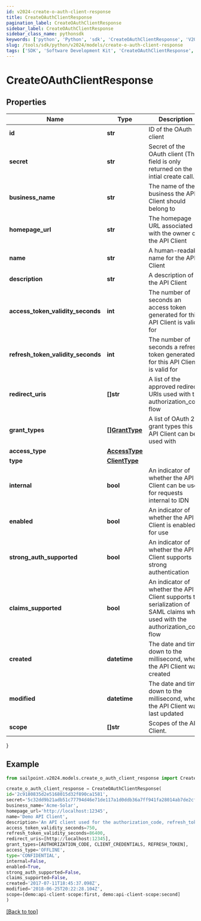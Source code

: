 ```yaml
---
id: v2024-create-o-auth-client-response
title: CreateOAuthClientResponse
pagination_label: CreateOAuthClientResponse
sidebar_label: CreateOAuthClientResponse
sidebar_class_name: pythonsdk
keywords: ['python', 'Python', 'sdk', 'CreateOAuthClientResponse', 'V2024CreateOAuthClientResponse'] 
slug: /tools/sdk/python/v2024/models/create-o-auth-client-response
tags: ['SDK', 'Software Development Kit', 'CreateOAuthClientResponse', 'V2024CreateOAuthClientResponse']
---
```


# CreateOAuthClientResponse


## Properties

Name | Type | Description | Notes
------------ | ------------- | ------------- | -------------
**id** | **str** | ID of the OAuth client | [required]
**secret** | **str** | Secret of the OAuth client (This field is only returned on the intial create call.) | [required]
**business_name** | **str** | The name of the business the API Client should belong to | [required]
**homepage_url** | **str** | The homepage URL associated with the owner of the API Client | [required]
**name** | **str** | A human-readable name for the API Client | [required]
**description** | **str** | A description of the API Client | [required]
**access_token_validity_seconds** | **int** | The number of seconds an access token generated for this API Client is valid for | [required]
**refresh_token_validity_seconds** | **int** | The number of seconds a refresh token generated for this API Client is valid for | [required]
**redirect_uris** | **[]str** | A list of the approved redirect URIs used with the authorization_code flow | [required]
**grant_types** | [**[]GrantType**](grant-type) | A list of OAuth 2.0 grant types this API Client can be used with | [required]
**access_type** | [**AccessType**](access-type) |  | [required]
**type** | [**ClientType**](client-type) |  | [required]
**internal** | **bool** | An indicator of whether the API Client can be used for requests internal to IDN | [required]
**enabled** | **bool** | An indicator of whether the API Client is enabled for use | [required]
**strong_auth_supported** | **bool** | An indicator of whether the API Client supports strong authentication | [required]
**claims_supported** | **bool** | An indicator of whether the API Client supports the serialization of SAML claims when used with the authorization_code flow | [required]
**created** | **datetime** | The date and time, down to the millisecond, when the API Client was created | [required]
**modified** | **datetime** | The date and time, down to the millisecond, when the API Client was last updated | [required]
**scope** | **[]str** | Scopes of the API Client. | [required]
}

## Example

```python
from sailpoint.v2024.models.create_o_auth_client_response import CreateOAuthClientResponse

create_o_auth_client_response = CreateOAuthClientResponse(
id='2c9180835d2e5168015d32f890ca1581',
secret='5c32dd9b21adb51c77794d46e71de117a1d0ddb36a7ff941fa28014ab7de2cf3',
business_name='Acme-Solar',
homepage_url='http://localhost:12345',
name='Demo API Client',
description='An API client used for the authorization_code, refresh_token, and client_credentials flows',
access_token_validity_seconds=750,
refresh_token_validity_seconds=86400,
redirect_uris=[http://localhost:12345],
grant_types=[AUTHORIZATION_CODE, CLIENT_CREDENTIALS, REFRESH_TOKEN],
access_type='OFFLINE',
type='CONFIDENTIAL',
internal=False,
enabled=True,
strong_auth_supported=False,
claims_supported=False,
created='2017-07-11T18:45:37.098Z',
modified='2018-06-25T20:22:28.104Z',
scope=[demo:api-client-scope:first, demo:api-client-scope:second]
)

```
[[Back to top]](#) 

